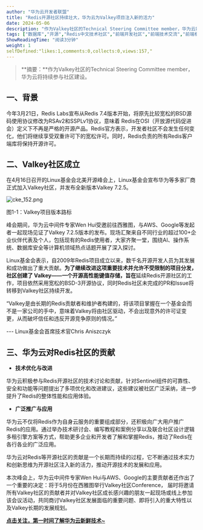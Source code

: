 ```yaml
---
author: "华为云开发者联盟"
title: "Redis开源社区持续壮大，华为云为Valkey项目注入新的活力"
date: 2024-05-06
description: "作为Valkey社区的Technical Steering Committee member，华为云将持续参与社区建设。"
tags: ["数据库","开源","Redis中文技术社区","前端开发社区","前端技术交流","前端框架教程","JavaScript 学习资源","CSS 技巧与最佳实践","HTML5 最新动态","前端工程师职业发展","开源前端项目","前端技术趋势"]
ShowReadingTime: "阅读3分钟"
weight: 1
selfDefined:"likes:1,comments:0,collects:0,views:157,"
---
```

> \*\*摘要：\*\*作为Valkey社区的Technical Steering Committee member，华为云将持续参与社区建设。

一、背景
----

今年3月21日，Redis Labs宣布从Redis 7.4版本开始，将原先比较宽松的BSD源码使用协议修改为RSAv2和SSPLv1协议，意味着 Redis在OSI（开放源代码促进会）定义下不再是严格的开源产品。Redis官方表示，开发者社区不会发生任何变化，他们将继续享受双重许可下的宽松许可。同时，Redis负责的所有Redis客户端库将保持开源许可。

二、Valkey社区成立
------------

在4月16日召开的Linux基金会北美开源峰会上，Linux基金会宣布华为等多家厂商正式加入Valkey社区，并发布全新版本Valkey 7.2.5。

![cke_152.png](/images/jueJin/ce2ed328f32f46f.png)

图1-1：Valkey项目版本路标

峰会期间，华为云中间件专家Wen Hui受邀前往西雅图，与AWS、Google等发起者一起现场见证了Valkey 7.2.5版本的发布。现场汇聚来自不同行业的超过100+企业伙伴代表及个人，包括现有的Redis使用者，大家齐聚一堂，围绕AI、操作系统、数据库安全等计算机领域热点话题开展了深入探讨。

Linux基金会表示，自2009年Redis项目成立以来，数千名开源开发人员为其发展和成功做出了重大贡献。**为了继续改进这项重要技术并允许不受限制的项目分发，社区创建了 Valkey——一个开源高性能键值存储，旨在**延续Redis开源社区的工作，项目依然采用宽松的BSD-3开源协议，同时Redis社区未完成的PR和Issue将转移到Valkey社区持续开发。

“Valkey是由长期的Redis贡献者和维护者构建的，将该项目掌握在一个基金会而不是一家公司的手中，意味着Valkey将由社区驱动，不会出现意外的许可证变更，从而破坏信任和违反开源竞争原则的情况。”

\--- Linux基金会首席技术官Chris Aniszczyk

三、华为云对Redis社区的贡献
----------------

*   **技术优化与改进**

华为云积极参与Redis开源社区的技术讨论和贡献，针对Sentinel组件的可靠性、安全和功能等问题提出了多项优化和改进建议，这些建议被社区广泛采纳，进一步提升了Redis的整体性能和应用体验。

*   **广泛推广与应用**

华为云不仅将Redis作为自身云服务的重要组成部分，还积极向广大用户推广Redis的应用。通过举办技术研讨会、编写教程和案例分享以及联合社区设计逻辑多租引擎方案等方式，帮助更多企业和开发者了解和掌握Redis，推动了Redis在各行各业的广泛应用。

华为云对Redis等开源社区的贡献是一个长期而持续的过程，它不断通过技术实力和创新思维为开源社区注入新的活力，推动开源技术的发展和应用。

本次峰会上，华为云中间件专家Wen Hui与AWS、Google的主要贡献者还作出了一个重要的决定：将于5月份在西雅图举行Valkey社区Conference， 届时将邀请所有Valkey社区的贡献者并对Valkey社区成长感兴趣的朋友一起现场或线上参加该会议活动，共同商讨Valkey社区发展面临的重要问题、即将引入的重大特性以及Valkey长期的发展规划。

[**点击关注，第一时间了解华为云新鲜技术~**](https://link.juejin.cn?target=https%3A%2F%2Fbbs.huaweicloud.com%2Fblogs%3Futm_source%3Djuejin%26utm_medium%3Dbbs-ex%26utm_campaign%3Dother%26utm_content%3Dcontent "https://bbs.huaweicloud.com/blogs?utm_source=juejin&utm_medium=bbs-ex&utm_campaign=other&utm_content=content")